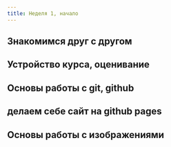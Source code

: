 ```yaml
---
title: Неделя 1, начало
---
```



## Знакомимся друг с другом

## Устройство курса, оценивание

## Основы работы с git, github

## делаем себе сайт на github pages

## Основы работы с изображениями
